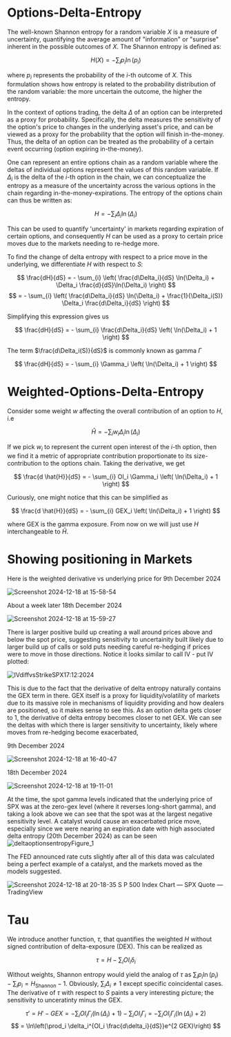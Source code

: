 # Options-Delta-Entropy
The well-known Shannon entropy for a random variable $X$ is a measure of uncertainty, quantifying the average amount of "information" or "surprise" inherent in the possible outcomes of $X$. The Shannon entropy is defined as:

$$
H(X) = - \sum_{i} p_i \ln(p_i)
$$

where $p_i$ represents the probability of the $i$-th outcome of $X$. This formulation shows how entropy is related to the probability distribution of the random variable: the more uncertain the outcome, the higher the entropy.

In the context of options trading, the delta $\Delta$ of an option can be interpreted as a proxy for probability. Specifically, the delta measures the sensitivity of the option's price to changes in the underlying asset's price, and can be viewed as a proxy for the probability that the option will finish in-the-money. Thus, the delta of an option can be treated as the probability of a certain event occurring (option expiring in-the-money).

One can represent an entire options chain as a random variable where the deltas of individual options represent the values of this random variable. If $\Delta_i$ is the delta of the $i$-th option in the chain, we can conceptualize the entropy  as a measure of the uncertainty across the various options in the chain regarding in-the-money-expirations. The entropy of the options chain can thus be written as:

$$
H = - \sum_{i} \Delta_i \ln(\Delta_i)
$$

This can be used to quantify 'uncertainty' in markets regarding expiration of certain options, and consequently $H$ can be used as a proxy to certain price moves due to the markets needing to re-hedge more.

To find the change of delta entropy with respect to a price move in the underlying, we differentiate $H$ with respect to $S$:

$$
\frac{dH}{dS} = - \sum_{i} \left( \frac{d\Delta_i}{dS} \ln(\Delta_i) + \Delta_i \frac{d}{dS}\ln(\Delta_i) \right)
$$
$$
 = - \sum_{i} \left( \frac{d\Delta_i}{dS} \ln(\Delta_i) + \frac{1}{\Delta_i(S)} \Delta_i \frac{d\Delta_i}{dS} \right)
$$

Simplifying this expression gives us

$$
\frac{dH}{dS} = - \sum_{i} \frac{d\Delta_i}{dS} \left( \ln(\Delta_i) + 1 \right)
$$

The term $\frac{d\Delta_i(S)}{dS}$ is commonly known as gamma $\Gamma$

$$
\frac{dH}{dS} = - \sum_{i} \Gamma_i \left( \ln(\Delta_i) + 1 \right)
$$

# Weighted-Options-Delta-Entropy

Consider some weight $w$ affecting the overall contribution of an option to $H$, i.e

$$
\hat{H} = - \sum_{i} w_i \Delta_i \ln(\Delta_i)
$$

If we pick $w_i$ to represent the current open interest of the $i$-th option, then we find it a metric of appropriate contribution proportionate to its size-contribution to the options chain. Taking the derivative, we get

$$
\frac{d \hat{H}}{dS} = - \sum_{i} OI_i \Gamma_i \left( \ln(\Delta_i) + 1 \right)
$$

Curiously, one might notice that this can be simplified as

$$
\frac{d \hat{H}}{dS} = - \sum_{i} GEX_i \left( \ln(\Delta_i) + 1 \right)
$$

where GEX is the gamma exposure. From now on we will just use $H$ interchangeable to $\hat{H}$.

# Showing positioning in Markets

Here is the weighted derivative vs underlying price for 9th December 2024

![Screenshot 2024-12-18 at 15-58-54 ](https://github.com/user-attachments/assets/68051fa0-273e-4dc3-a9c9-13b930d82ee2)

About a week later 18th December 2024

![Screenshot 2024-12-18 at 15-59-27 ](https://github.com/user-attachments/assets/757d4ed6-6c7f-4c10-bb89-72c7a564cd5f)

There is larger positive build up creating a wall around prices above and below the spot price, suggesting sensitivity to uncertainity built likely due to larger build up of calls or sold puts needing careful re-hedging if prices were to move in those directions. Notice it looks similar to call IV - put IV plotted:

![IVdiffvsStrikeSPX17:12:2024](https://github.com/user-attachments/assets/c8a8c9ff-54b8-4c04-b4b1-4d3b8a148cb9)

This is due to the fact that the derivative of delta entropy naturally contains the GEX term in there. GEX itself is a proxy for liquidity/volatility of markets due to its massive role in mechanisms of liquidity providing and how dealers are positioned, so it makes sense to see this. As an option delta gets closer to 1, the derivative of delta entropy becomes closer to net GEX. We can see the deltas with which there is larger sensitivity to uncertainty, likely where moves from re-hedging become exacerbated,

9th December 2024

![Screenshot 2024-12-18 at 16-40-47 ](https://github.com/user-attachments/assets/9ed4028a-7a3e-4190-945c-c04ffb0b6515)

18th December 2024

![Screenshot 2024-12-18 at 19-11-01 ](https://github.com/user-attachments/assets/9537a760-7190-4c18-81b6-efbd0ff53a1a)

At the time, the spot gamma levels indicated that the underlying price of SPX was at the zero-gex level (where it reverses long-short gamma), and taking a look above we can see that the spot was at the largest negative sensitivity level. A catalyst would cause an exacerbated price move, especially since we were nearing an expiration date with high associated delta entropy (20th December 2024) as can be seen ![deltaoptionsentropyFigure_1](https://github.com/user-attachments/assets/0604a586-c543-4fe8-8655-a065b2ff584f)

The FED announced rate cuts slightly after all of this data was calculated being a perfect example of a catalyst, and the markets moved as the models suggested.

![Screenshot 2024-12-18 at 20-18-35 S P 500 Index Chart — SPX Quote — TradingView](https://github.com/user-attachments/assets/b0a58c56-e6eb-40c2-b805-f624e0d7abc6)


# Tau

We introduce another function, $\tau$, that quantifies the weighted $H$ without signed contribution of delta-exposure (DEX). This can be realized as

$$
\tau = H - \sum_i OI_i \delta_i
$$

Without weights, Shannon entropy would yield the analog of $\tau$ as $\sum_i p_i \ln(p_i) - \sum_i p_i = H_{\text{Shannon}}-1$. Obviously, $\sum_i \Delta_i \neq 1$ except specific coincidental cases. The derivative of $\tau$ with respect to $S$ paints a very interesting picture; the sensitivity to unceratinty minus the GEX.

$$
\tau' = H' - GEX = - \sum_{i} OI_i \Gamma_i \left( \ln(\Delta_i) + 1 \right) - \sum_i OI_i \Gamma_i = - \sum_{i} OI_i \Gamma_i \left( \ln(\Delta_i) + 2 \right)
$$
$$
= \ln\left(\prod_i \delta_i^{OI_i \frac{d\delta_i}{dS}}e^{2 GEX}\right)
$$
